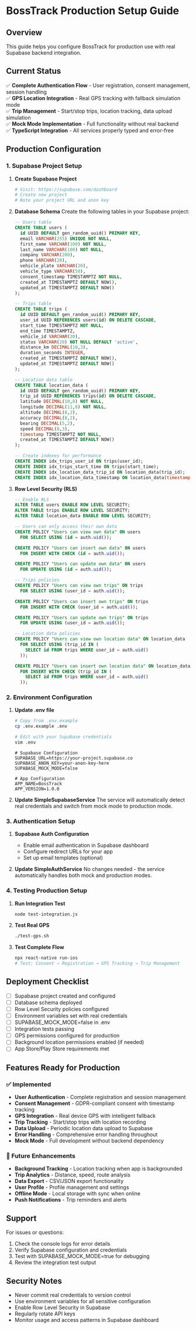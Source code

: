# BossTrack Production Setup Guide

## Overview
This guide helps you configure BossTrack for production use with real Supabase backend integration.

## Current Status
✅ **Complete Authentication Flow** - User registration, consent management, session handling  
✅ **GPS Location Integration** - Real GPS tracking with fallback simulation mode  
✅ **Trip Management** - Start/stop trips, location tracking, data upload simulation  
✅ **Mock Mode Implementation** - Full functionality without real backend  
✅ **TypeScript Integration** - All services properly typed and error-free  

## Production Configuration

### 1. Supabase Project Setup

1. **Create Supabase Project**
   ```bash
   # Visit: https://supabase.com/dashboard
   # Create new project
   # Note your project URL and anon key
   ```

2. **Database Schema**
   Create the following tables in your Supabase project:

   ```sql
   -- Users table
   CREATE TABLE users (
     id UUID DEFAULT gen_random_uuid() PRIMARY KEY,
     email VARCHAR(255) UNIQUE NOT NULL,
     first_name VARCHAR(100) NOT NULL,
     last_name VARCHAR(100) NOT NULL,
     company VARCHAR(200),
     phone VARCHAR(20),
     vehicle_plate VARCHAR(20),
     vehicle_type VARCHAR(50),
     consent_timestamp TIMESTAMPTZ NOT NULL,
     created_at TIMESTAMPTZ DEFAULT NOW(),
     updated_at TIMESTAMPTZ DEFAULT NOW()
   );

   -- Trips table
   CREATE TABLE trips (
     id UUID DEFAULT gen_random_uuid() PRIMARY KEY,
     user_id UUID REFERENCES users(id) ON DELETE CASCADE,
     start_time TIMESTAMPTZ NOT NULL,
     end_time TIMESTAMPTZ,
     vehicle_id VARCHAR(20),
     status VARCHAR(20) NOT NULL DEFAULT 'active',
     distance_km DECIMAL(10,3),
     duration_seconds INTEGER,
     created_at TIMESTAMPTZ DEFAULT NOW(),
     updated_at TIMESTAMPTZ DEFAULT NOW()
   );

   -- Location data table
   CREATE TABLE location_data (
     id UUID DEFAULT gen_random_uuid() PRIMARY KEY,
     trip_id UUID REFERENCES trips(id) ON DELETE CASCADE,
     latitude DECIMAL(10,8) NOT NULL,
     longitude DECIMAL(11,8) NOT NULL,
     altitude DECIMAL(8,2),
     accuracy DECIMAL(8,2),
     bearing DECIMAL(5,2),
     speed DECIMAL(8,3),
     timestamp TIMESTAMPTZ NOT NULL,
     created_at TIMESTAMPTZ DEFAULT NOW()
   );

   -- Create indexes for performance
   CREATE INDEX idx_trips_user_id ON trips(user_id);
   CREATE INDEX idx_trips_start_time ON trips(start_time);
   CREATE INDEX idx_location_data_trip_id ON location_data(trip_id);
   CREATE INDEX idx_location_data_timestamp ON location_data(timestamp);
   ```

3. **Row Level Security (RLS)**
   ```sql
   -- Enable RLS
   ALTER TABLE users ENABLE ROW LEVEL SECURITY;
   ALTER TABLE trips ENABLE ROW LEVEL SECURITY;
   ALTER TABLE location_data ENABLE ROW LEVEL SECURITY;

   -- Users can only access their own data
   CREATE POLICY "Users can view own data" ON users
     FOR SELECT USING (id = auth.uid());

   CREATE POLICY "Users can insert own data" ON users
     FOR INSERT WITH CHECK (id = auth.uid());

   CREATE POLICY "Users can update own data" ON users
     FOR UPDATE USING (id = auth.uid());

   -- Trips policies
   CREATE POLICY "Users can view own trips" ON trips
     FOR SELECT USING (user_id = auth.uid());

   CREATE POLICY "Users can insert own trips" ON trips
     FOR INSERT WITH CHECK (user_id = auth.uid());

   CREATE POLICY "Users can update own trips" ON trips
     FOR UPDATE USING (user_id = auth.uid());

   -- Location data policies
   CREATE POLICY "Users can view own location data" ON location_data
     FOR SELECT USING (trip_id IN (
       SELECT id FROM trips WHERE user_id = auth.uid()
     ));

   CREATE POLICY "Users can insert own location data" ON location_data
     FOR INSERT WITH CHECK (trip_id IN (
       SELECT id FROM trips WHERE user_id = auth.uid()
     ));
   ```

### 2. Environment Configuration

1. **Update .env file**
   ```bash
   # Copy from .env.example
   cp .env.example .env
   
   # Edit with your Supabase credentials
   vim .env
   ```

   ```env
   # Supabase Configuration
   SUPABASE_URL=https://your-project.supabase.co
   SUPABASE_ANON_KEY=your-anon-key-here
   SUPABASE_MOCK_MODE=false
   
   # App Configuration
   APP_NAME=BossTrack
   APP_VERSION=1.0.0
   ```

2. **Update SimpleSupabaseService**
   The service will automatically detect real credentials and switch from mock mode to production mode.

### 3. Authentication Setup

1. **Supabase Auth Configuration**
   - Enable email authentication in Supabase dashboard
   - Configure redirect URLs for your app
   - Set up email templates (optional)

2. **Update SimpleAuthService**
   No changes needed - the service automatically handles both mock and production modes.

### 4. Testing Production Setup

1. **Run Integration Test**
   ```bash
   node test-integration.js
   ```

2. **Test Real GPS**
   ```bash
   ./test-gps.sh
   ```

3. **Test Complete Flow**
   ```bash
   npx react-native run-ios
   # Test: Consent → Registration → GPS Tracking → Trip Management
   ```

## Deployment Checklist

- [ ] Supabase project created and configured
- [ ] Database schema deployed
- [ ] Row Level Security policies configured
- [ ] Environment variables set with real credentials
- [ ] SUPABASE_MOCK_MODE=false in .env
- [ ] Integration tests passing
- [ ] GPS permissions configured for production
- [ ] Background location permissions enabled (if needed)
- [ ] App Store/Play Store requirements met

## Features Ready for Production

### ✅ Implemented
- **User Authentication** - Complete registration and session management
- **Consent Management** - GDPR-compliant consent with timestamp tracking
- **GPS Integration** - Real device GPS with intelligent fallback
- **Trip Tracking** - Start/stop trips with location recording
- **Data Upload** - Periodic location data upload to Supabase
- **Error Handling** - Comprehensive error handling throughout
- **Mock Mode** - Full development without backend dependency

### 🔄 Future Enhancements
- **Background Tracking** - Location tracking when app is backgrounded
- **Trip Analytics** - Distance, speed, route analysis
- **Data Export** - CSV/JSON export functionality
- **User Profile** - Profile management and settings
- **Offline Mode** - Local storage with sync when online
- **Push Notifications** - Trip reminders and alerts

## Support

For issues or questions:
1. Check the console logs for error details
2. Verify Supabase configuration and credentials
3. Test with SUPABASE_MOCK_MODE=true for debugging
4. Review the integration test output

## Security Notes

- Never commit real credentials to version control
- Use environment variables for all sensitive configuration
- Enable Row Level Security in Supabase
- Regularly rotate API keys
- Monitor usage and access patterns in Supabase dashboard
